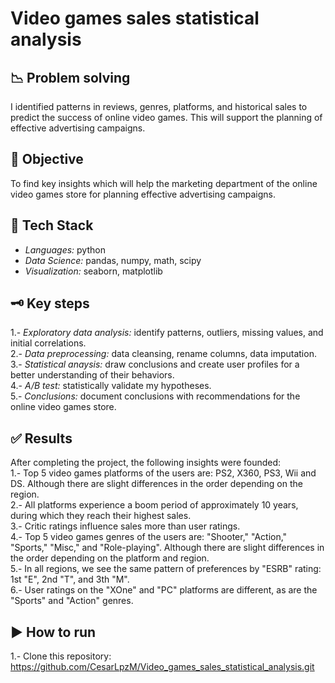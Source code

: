 # Video games sales statistical analysis

## 📉 Problem solving
I identified patterns in reviews, genres, platforms, and historical sales to predict the success of online video games. This will support the planning of effective advertising campaigns.

## 🎯 Objective
To find key insights which will help the marketing department of the online video games store for planning effective advertising campaigns.

## 🚀 Tech Stack
- *Languages:* python 
- *Data Science:* pandas, numpy, math, scipy
- *Visualization:* seaborn, matplotlib

## 🗝️ Key steps
1.- *Exploratory data analysis:* identify patterns, outliers, missing values, and initial correlations.  
2.- *Data preprocessing:* data cleansing, rename columns, data imputation.  
3.- *Statistical anaysis:* draw conclusions and create user profiles for a better understanding of their behaviors.  
4.- *A/B test:* statistically validate my hypotheses.  
5.- *Conclusions:* document conclusions with recommendations for the online video games store.  

## ✅ Results
After completing the project, the following insights were founded:  
1.- Top 5 video games platforms of the users are: PS2, X360, PS3, Wii and DS. Although there are slight differences in the order depending on the region.  
2.- All platforms experience a boom period of approximately 10 years, during which they reach their highest sales.  
3.- Critic ratings influence sales more than user ratings.  
4.- Top 5 video games genres of the users are: "Shooter," "Action," "Sports," "Misc," and "Role-playing". Although there are slight differences in the order depending on the platform and region.  
5.- In all regions, we see the same pattern of preferences by "ESRB" rating: 1st "E", 2nd "T", and 3th "M".  
6.- User ratings on the "XOne" and "PC" platforms are different, as are the "Sports" and "Action" genres.  

## ▶️ How to run
1.- Clone this repository:  
https://github.com/CesarLpzM/Video_games_sales_statistical_analysis.git
